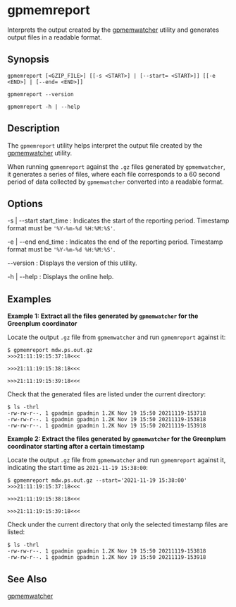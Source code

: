 # gpmemreport 

Interprets the output created by the [gpmemwatcher](gpmemwatcher.html) utility and generates output files in a readable format.

## <a id="section2"></a>Synopsis 

```
gpmemreport [<GZIP_FILE>] [[-s <START>] | [--start= <START>]] [[-e <END>] | [--end= <END>]] 
        
gpmemreport --version

gpmemreport -h | --help 
```

## <a id="section3"></a>Description 

The `gpmemreport` utility helps interpret the output file created by the [gpmemwatcher](gpmemwatcher.html) utility.

When running `gpmemreport` against the `.gz` files generated by `gpmemwatcher`, it generates a series of files, where each file corresponds to a 60 second period of data collected by `gpmemwatcher` converted into a readable format.

## <a id="section4"></a>Options 

-s \| --start start\_time
:   Indicates the start of the reporting period. Timestamp format must be `'%Y-%m-%d %H:%M:%S'`.

-e \| --end end\_time
:   Indicates the end of the reporting period. Timestamp format must be `'%Y-%m-%d %H:%M:%S'`.

--version
:   Displays the version of this utility.

-h \| --help
:   Displays the online help.

## <a id="section5"></a>Examples 

**Example 1: Extract all the files generated by `gpmemwatcher` for the Greenplum coordinator**

Locate the output `.gz` file from `gpmemwatcher` and run `gpmemreport` against it:

```
$ gpmemreport mdw.ps.out.gz
>>>21:11:19:15:37:18<<<

>>>21:11:19:15:38:18<<<

>>>21:11:19:15:39:18<<<

```

Check that the generated files are listed under the current directory:

```
$ ls -thrl
-rw-rw-r--. 1 gpadmin gpadmin 1.2K Nov 19 15:50 20211119-153718
-rw-rw-r--. 1 gpadmin gpadmin 1.2K Nov 19 15:50 20211119-153818
-rw-rw-r--. 1 gpadmin gpadmin 1.2K Nov 19 15:50 20211119-153918
```

**Example 2: Extract the files generated by `gpmemwatcher` for the Greenplum coordinator starting after a certain timestamp**

Locate the output `.gz` file from `gpmemwatcher` and run `gpmemreport` against it, indicating the start time as `2021-11-19 15:38:00`:

```
$ gpmemreport mdw.ps.out.gz --start='2021-11-19 15:38:00'
>>>21:11:19:15:37:18<<<

>>>21:11:19:15:38:18<<<

>>>21:11:19:15:39:18<<<
```

Check under the current directory that only the selected timestamp files are listed:

```
$ ls -thrl
-rw-rw-r--. 1 gpadmin gpadmin 1.2K Nov 19 15:50 20211119-153818
-rw-rw-r--. 1 gpadmin gpadmin 1.2K Nov 19 15:50 20211119-153918
```

## <a id="section6"></a>See Also 

[gpmemwatcher](gpmemwatcher.html)

